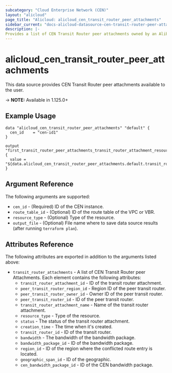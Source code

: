 ```yaml
---
subcategory: "Cloud Enterprise Network (CEN)"
layout: "alicloud"
page_title: "Alicloud: alicloud_cen_transit_router_peer_attachments"
sidebar_current: "docs-alicloud-datasource-cen-transit-router-peer-attachments"
description: |-
Provides a list of CEN Transit Router peer attachments owned by an Alibaba Cloud account.
---
```


# alicloud\_cen\_transit\_router\_peer\_attachments

This data source provides CEN Transit Router peer attachments available to the user.

-> **NOTE:** Available in 1.125.0+

## Example Usage

```
data "alicloud_cen_transit_router_peer_attachments" "default" {
  cen_id    = "cen-id1"
}

output "first_transit_router_peer_attachments_transit_router_attachment_resource_type" {
  value = "${data.alicloud_cen_transit_router_peer_attachments.default.transit_router_attachments.0.resource_type}"
}
```

## Argument Reference

The following arguments are supported:

* `cen_id` - (Required) ID of the CEN instance.
* `route_table_id` - (Optional) ID of the route table of the VPC or VBR.
* `resource_type` - (Optional) Type of the resource.
* `output_file` - (Optional) File name where to save data source results (after running `terraform plan`).

## Attributes Reference

The following attributes are exported in addition to the arguments listed above:

* `transit_router_attachments` - A list of CEN Transit Router peer Attachments. Each element contains the following attributes:
    * `transit_router_attachment_id` - ID of the transit router attachment.
    * `peer_transit_router_region_id` - Region ID of the peer transit router.
    * `peer_transit_router_owner_id` - Owner ID of the peer transit router.
    * `peer_transit_router_id` - ID of the peer transit router.
    * `transit_router_attachment_name` - Name of the transit router attachment.
    * `resource_type` - Type of the resource.
    * `status` - The status of the transit router attachment.
    * `creation_time` - The time when it's created.
    * `transit_router_id` - ID of the transit router.
    * `bandwidth` - The bandwidth of the bandwidth package.
    * `bandwidth_package_id` - ID of the bandwidth package.
    * `region_id` - ID of the region where the conflicted route entry is located.
    * `geographic_span_id` - ID of the geographic.
    * `cen_bandwidth_package_id` - ID of the CEN bandwidth package.
